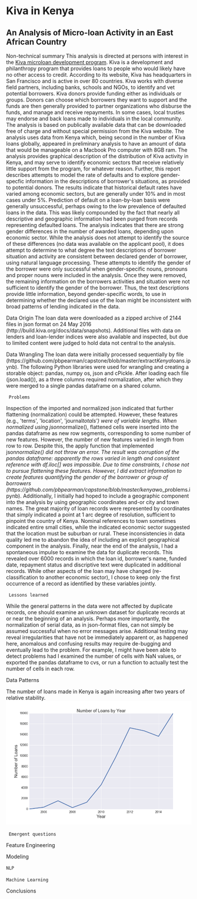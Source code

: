 <h1>Kiva in Kenya</h1>

<h2>An Analysis of Micro-loan Activity in an East African Country</h2>

<p>Non-technical summary
This analysis is directed at persons with interest in the <a href="http://kiva.org/">Kiva microloan development program</a>. Kiva is a development and philanthropy program that provides loans to people who would likely have no other access to credit.  According to its website, Kiva has headquarters in San Francisco and is active in over 80 countries. Kiva works with diverse field partners, including banks, schools and NGOs, to identify and vet potential borrowers.  Kiva donors provide funding either as individuals or groups.  Donors can choose which borrowers they want to support and the funds are then generally provided to partner organizations who disburse the funds, and manage and receive repayments.  In some cases, local trusties may endorse and back loans made to individuals in the local community. 
The analysis is based on publically available data that can be downloaded free of charge and without special permission from the Kiva website. The analysis uses data from Kenya which, being second in the number of Kiva loans globally, appeared in preliminary analysis to have an amount of data that would be manageable on a Macbook Pro computer with 8GB ram. The analysis provides graphical description of the distribution of Kiva activity in Kenya, and may serve to identify economic sectors that receive relatively little support from the program, for whatever reason. Further, this report describes attempts to model the rate of defaults and to explore gender-specfic information in the descriptions of borrower's situations, as provided to potential donors. 
The results indicate that historical default rates have varied among economic sectors, but are generally under 10% and in most cases under 5%. Prediction of default on a loan-by-loan basis were generally unsuccessful, perhaps owing to the low prevalence of defaulted loans in the data. This was likely compounded by the fact that nearly all descriptive and geographic information had been purged from records representing defaulted loans. The analysis indicates that there are strong gender differences in the number of awarded loans, depending upon economic sector. While the analysis does not attempt to identify the source of these differences (no data was available on the applicant pool), it does attempt to determine to what degree the text descriptions of borrower situation and activity are consistent between declared gender of borrower, using natural language processing. These attempts to identify the gender of the borrower were only successful when gender-specific nouns, pronouns and proper nouns were included in the analysis.  Once they were removed, the remaining information on the borrowers activities and situation were not sufficient to identify the gender of the borrower. Thus, the text descriptions provide little information, beyond gender-specific words, to use in determining whether the declared use of the loan might be inconsistent with broad patterns of lending indicated in the data.</p>

<p>Data Origin
The loan data were downloaded as a zipped archive of 2144 files in json format on 24 May 2016 (http://build.kiva.org/docs/data/snapshots).  Additional files with data on lenders and loan-lender indices were also available and inspected, but due to limited content were judged to hold data not central to the analysis.</p>

<p>Data Wrangling
The loan data were initially processed sequentially by file (https://github.com/pbpearman/capstone/blob/master/extract<em>Kenya</em>loans.ipynb). The following Python libraries were used for wrangling and creating a storable object: pandas, numpy os, json and cPickle. After loading each file (json.load()), as a three columns required normalization, after which they were merged to a single pandas dataframe on a shared column. </p>

<pre><code> Problems
</code></pre>

<p>Inspection of the imported and normalized json indicated that further flattening (normalization) could be attempted.  However, these features (e.g., 'terms', 'location', 'journal<em>totals') were of variable lengths.  When normalized using json</em>normalize(), flattened cells were inserted into the pandas dataframe as new row segments, corresponding to some number of new features.  However, the number of new features  varied in length from row to row.  Despite this, the apply function that implemented json<em>normalize() did not throw an error.  The result was corruption of the pandas dataframe: apparently the rows varied in length and consistent reference with df.iloc[] was impossible.  Due to time constraints, I chose not to pursue flattening these features.  However, I did extract information to create features quantifying the gender of the borrower or group of borrowers (https://github.com/pbpearman/capstone/blob/master/kenya</em>wo_problems.ipynb).
Additionally, I initially had hoped to include a geographic component into the analysis by using geographic coordinates and-or city and town names.  The great majority of loan records were represented by coordinates that simply indicated a point at 1 arc degree of resolution, sufficient to pinpoint the country of Kenya.  Nominal references to town sometimes indicated entire small cities, while the indicated economic sector suggested that the location must be suburban or rural.  These inconsistencies in data quality led me to abandon the idea of including an explicit geographical component in the analysis.
Finally, near the end of the analysis, I had a spontaneous impulse to examine the data for duplicate records.  This revealed over 6000 records in which the loan id, borrower's name, funded date, repayment status and discriptive text were duplicated in additional records.  While other aspects of the loan may have changed (re-classification to another economic sector), I chose to keep only the first occurrence of a record as identified by these variables jointly.</p>

<pre><code> Lessons learned
</code></pre>

<p>While the general patterns in the data were not affected by duplicate records, one should examine an unknown dataset for duplicate records at or near the beginning of an analysis.  Perhaps more importantly, the normalization of serial data, as in json-format files, can not simply be assumed successful when no error messages arise. Additional testing may reveal irregularities that have not be immediately apparent or, as happened here, anomalous and confusing results may require de-bugging and eventually lead to the problem. For example, I might have been able to detect problems had I examined the number of cells with NaN values, or exported the pandas dataframe to cvs, or run a function to actually test the number of cells in each row.</p>

<p>Data Patterns</p>

<p>The number of loans made in Kenya is again increasing after two years of relative stability.
<img src="./images/test.png" alt="loan increase" title=""></p>

<pre><code> Emergent questions
</code></pre>

<p>Feature Engineering</p>

<p>Modeling</p>

<pre><code>NLP

Machine Learning
</code></pre>

<p>Conclusions</p>
